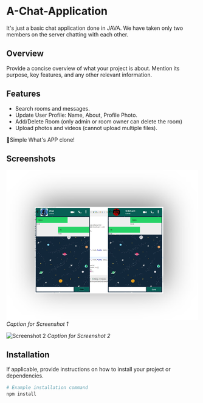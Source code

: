 # A-Chat-Application
It's just a basic chat application done in JAVA.
We have taken only two members on the server chatting with each other.

## Overview
Provide a concise overview of what your project is about. Mention its purpose, key features, and any other relevant information.

## Features

- Search rooms and messages.
- Update User Profile: Name, About, Profile Photo.
- Add/Delete Room (only admin or room owner can delete the room)
- Upload photos and videos (cannot upload multiple files).


🙂Simple What's APP clone!
## Screenshots

![Screenshot 1](An_image_of_a_Chat_application1.png)
*Caption for Screenshot 1*

![Screenshot 2](An_image_of_a_Chat_application2.png)
*Caption for Screenshot 2*

## Installation

If applicable, provide instructions on how to install your project or dependencies.

```bash
# Example installation command
npm install
